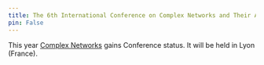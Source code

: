 ```yaml
---
title: The 6th International Conference on Complex Networks and Their Applications
pin: False
---
```


This year [Complex Networks](http://www.complexnetworks.org/)
gains Conference status.
It will be held in Lyon (France).

